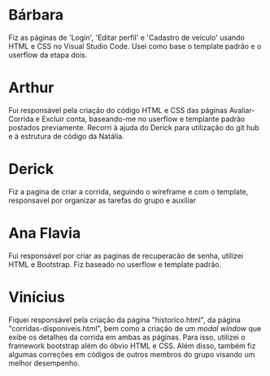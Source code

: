 # Bárbara
Fiz as páginas de 'Login', 'Editar perfil' e 'Cadastro de veículo' usando HTML e CSS no Visual Studio Code. Usei como base o template padrão e o userflow da etapa dois.

# Arthur
Fui responsável pela criação do código HTML e CSS das páginas Avaliar-Corrida e Excluir conta, baseando-me no userflow e templante padrão postados previamente. Recorri à ajuda do Derick para utilização do git hub e à estrutura de código da Natália.

# Derick
Fiz a pagina de criar a corrida, seguindo o wireframe e com o template, responsavel por organizar as tarefas do grupo e auxiliar

# Ana Flavia
Fui responsável por criar as paginas de recuperacão de senha, utilizei HTML e Bootstrap. Fiz baseado no userflow e template padrão.

# Vinícius
Fiquei responsável pela criação da página "historico.html", da página "corridas-disponiveis.html", bem como a criação de um _modal window_ que exibe os detalhes da corrida em ambas as páginas. Para isso, utilizei o framework bootstrap além do óbvio HTML e CSS. Além disso, também fiz algumas correções em códigos de outros membros do grupo visando um melhor desempenho. 
